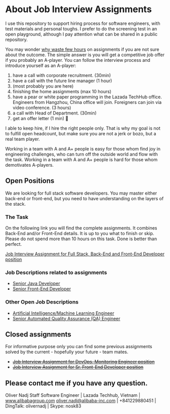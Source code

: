# About Job Interview Assignments
I use this repository to support hiring process for software engineers, with test materials and personal toughs. I prefer to do the screening test in an open playground,
although I pay attention what can be shared in a public repository.

You may wonder [why waste few hours][whywastefewhours] on assignments if you are not sure about the outcome. The simple answer is you will get a competitive job offer if you probably an A-player.
You can follow the interview process and introduce yourself as an A-player:
1. have a call with corporate recruitment. (30min)
2. have a call with the future line manager (1 hour)
3. (most probably you are here)
4. finishing the home assignments (max 10 hours)
5. have a pear or white paper programming in the Lazada TechHub office. Engineers from Hangzhou, China office will join. Foreigners can join via video conference. (3 hours)
6. a call with Head of Department. (30min)
7. get an offer letter (1 min) 🙂

I able to keep hire, if I hire the right people only. That is why my goal is not to fulfill open headcount, but make sure you are not a jerk or bozo, but a real team player.

Working in a team with A and A+ people is easy for those whom find joy in engineering challenges, who can turn off the outside world and flow with the task.
Working in a team with A and A+ people is hard for those whom demotivates A-players.

## Open Positions
We are looking for full stack software developers. You may master either back-end or front-end, but you need to have understanding on the layers of the stack.

### The Task
On the following link you will find the complete assignments. It combines Back-End and/or Front-End details. It is up to you what to finish or skip. Please do not spend more than 10 hours on this task. Done is better than perfect.

[Job Interview Assignment for Full Stack, Back-End and Front-End Developer position](basic-shop.job-interview-assignment.md)

### Job Descriptions related to assignments
- [Senior Java Developer](Senior-Java-Developer.md)
- [Senior Front-End Developer](Senior-Front-End-Developer.md)

### Other Open Job Descriptions
- [Artificial Intelligence/Machine Learning Engineer](Artificial-Intelligence-n-Machine-Learning-Engineer.md)
- [Senior Automated Quality Assurance (QA) Engineer](Senior-Automated-Quality-Assurance-Engineer.md)

## Closed assignments
For informative purpose only you can find some previous assignments solved by the current - hopefully your future - team mates.

- [~~Job Interview Assignment for DevOps, Monitoring Engineer position~~](devops-2017/DevOps-Monitoring-Engineer.prework.md)
- [~~Job Interview Assignment for Sr. Front-End Developer position~~](front-end-2017/Front-End-Developer.prework.md)

## Please contact me if you have any question.
Oliver Nadj
Staff Software Engineer | Lazada Techhub, Vietnam | www.alibabagroup.com
oliver.nadj@alibaba-inc.com | +841229880451 | DingTalk: olivernadj |  Skype: nosk83

[//]: # (References)
[whywastefewhours]:<https://workplace.stackexchange.com/questions/18696/given-a-homework-tasks-on-a-job-interview>
